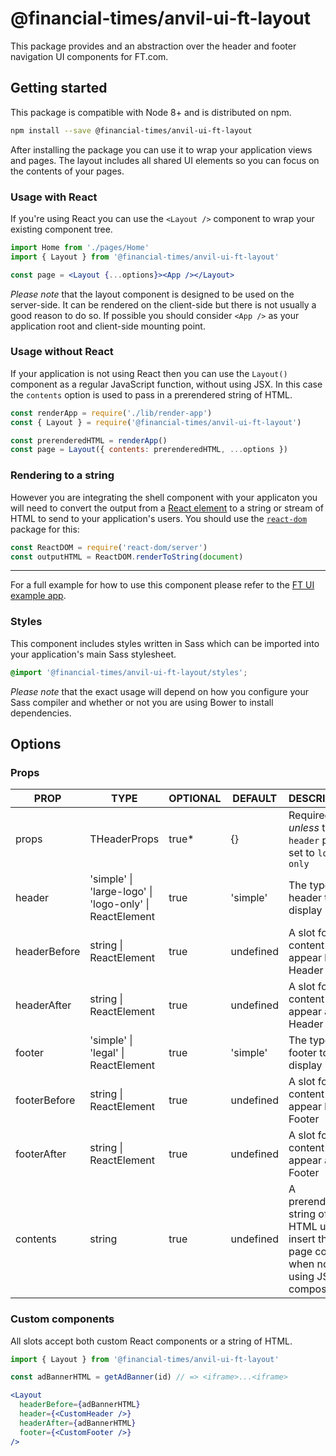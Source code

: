 # @financial-times/anvil-ui-ft-layout

This package provides and an abstraction over the header and footer navigation UI components for FT.com.

## Getting started

This package is compatible with Node 8+ and is distributed on npm.

```sh
npm install --save @financial-times/anvil-ui-ft-layout
```

After installing the package you can use it to wrap your application views and pages. The layout includes all shared UI elements so you can focus on the contents of your pages.

### Usage with React

If you're using React you can use the `<Layout />` component to wrap your existing component tree.

```jsx
import Home from './pages/Home'
import { Layout } from '@financial-times/anvil-ui-ft-layout'

const page = <Layout {...options}><App /></Layout>
```

_Please note_ that the layout component is designed to be used on the server-side. It can be rendered on the client-side but there is not usually a good reason to do so. If possible you should consider `<App />` as your application root and client-side mounting point.

### Usage without React

If your application is not using React then you can use the `Layout()` component as a regular JavaScript function, without using JSX. In this case the `contents` option is used to pass in a prerendered string of HTML.

```js
const renderApp = require('./lib/render-app')
const { Layout } = require('@financial-times/anvil-ui-ft-layout')

const prerenderedHTML = renderApp()
const page = Layout({ contents: prerenderedHTML, ...options })
```

### Rendering to a string

However you are integrating the shell component with your applicaton you will need to convert the output from a [React element] to a string or stream of HTML to send to your application's users. You should use the [`react-dom`] package for this:

```js
const ReactDOM = require('react-dom/server')
const outputHTML = ReactDOM.renderToString(document)
```

[React element]: https://reactjs.org/docs/rendering-elements.html
[`react-dom`]: https://reactjs.org/docs/react-dom.html

---

For a full example for how to use this component please refer to the [FT UI example app][example].

[example]: ../../examples/basic-ft-ui/readme.md

### Styles

This component includes styles written in Sass which can be imported into your application's main Sass stylesheet.

```scss
@import '@financial-times/anvil-ui-ft-layout/styles';
```

_Please note_ that the exact usage will depend on how you configure your Sass compiler and whether or not you are using Bower to install dependencies.

## Options

### Props

| PROP         | TYPE                                                    | OPTIONAL | DEFAULT   | DESCRIPTION                                                                                  |
|--------------|---------------------------------------------------------|----------|-----------|----------------------------------------------------------------------------------------------|
| props        | THeaderProps                                            | true*    | {}        | Required _unless_ the `header` prop is set to `logo-only`                                    |
| header       | 'simple' \| 'large-logo' \| 'logo-only' \| ReactElement | true     | 'simple'  | The type of header to display                                                                |
| headerBefore | string \| ReactElement                                  | true     | undefined | A slot for content to appear before Header                                                   |
| headerAfter  | string \| ReactElement                                  | true     | undefined | A slot for content to appear after Header                                                    |
| footer       | 'simple' \| 'legal' \| ReactElement                     | true     | 'simple'  | The type of footer to display                                                                |
| footerBefore | string \| ReactElement                                  | true     | undefined | A slot for content to appear before Footer                                                   |
| footerAfter  | string \| ReactElement                                  | true     | undefined | A slot for content to appear after Footer                                                    |
| contents     | string                                                  | true     | undefined | A prerendered string of HTML used to insert the page contents when not using JSX composition |

### Custom components

All slots accept both custom React components or a string of HTML.

```jsx
import { Layout } from '@financial-times/anvil-ui-ft-layout'

const adBannerHTML = getAdBanner(id) // => <iframe>...<iframe>

<Layout
  headerBefore={adBannerHTML}
  header={<CustomHeader />}
  headerAfter={adBannerHTML}
  footer={<CustomFooter />}
/>
```
